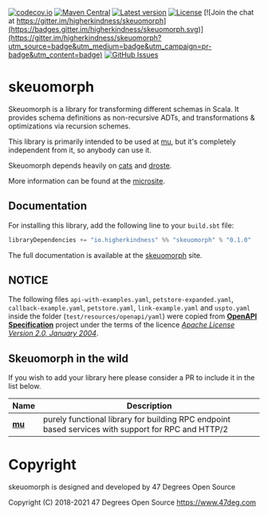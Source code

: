 [comment]: <> (Don't edit this file!)
[comment]: <> (It is automatically updated after every release of https://github.com/47degrees/.github)
[comment]: <> (If you want to suggest a change, please open a PR or issue in that repository)

[![codecov.io](http://codecov.io/gh/higherkindness/skeuomorph/branch/master/graph/badge.svg)](http://codecov.io/gh/higherkindness/skeuomorph)
[![Maven Central](https://img.shields.io/badge/maven%20central-0.0.25-green.svg)](https://oss.sonatype.org/#nexus-search;gav~io.higherkindness~skeuomorph*)
[![Latest version](https://img.shields.io/badge/skeuomorph-0.0.25-green.svg)](https://index.scala-lang.org/higherkindness/skeuomorph)
[![License](https://img.shields.io/badge/license-Apache%202-blue.svg)](https://raw.githubusercontent.com/higherkindness/skeuomorph/master/LICENSE)
[![Join the chat at https://gitter.im/higherkindness/skeuomorph](https://badges.gitter.im/higherkindness/skeuomorph.svg)](https://gitter.im/higherkindness/skeuomorph?utm_source=badge&utm_medium=badge&utm_campaign=pr-badge&utm_content=badge)
[![GitHub Issues](https://img.shields.io/github/issues/higherkindness/skeuomorph.svg)](https://github.com/higherkindness/skeuomorph/issues)

# skeuomorph

Skeuomorph is a library for transforming different schemas in Scala.
It provides schema definitions as non-recursive ADTs, and
transformations & optimizations via recursion schemes.

This library is primarily intended to be used at [mu][], but
it's completely independent from it, so anybody can use it.

Skeuomorph depends heavily on [cats][] and [droste][].

More information can be found at the [microsite][].

## Documentation

For installing this library, add the following line to your `build.sbt` file:

```sbt
libraryDependencies += "io.higherkindness" %% "skeuomorph" % "0.1.0"
```

The full documentation is available at the [skeuomorph](https://higherkindness.io/skeuomorph/) site.

## NOTICE

The following files `api-with-examples.yaml`, `petstore-expanded.yaml`, `callback-example.yaml`, `petstore.yaml`, `link-example.yaml` and `uspto.yaml` 
inside the folder (`test/resources/openapi/yaml`) were copied from [**OpenAPI Specification**](https://github.com/OAI/OpenAPI-Specification/) 
project under the terms of the licence [*Apache License Version 2.0, January 2004*](https://github.com/OAI/OpenAPI-Specification/blob/master/LICENSE).

## Skeuomorph in the wild

If you wish to add your library here please consider a PR to include
it in the list below.

| **Name**                                       | **Description**                                                                                    |
|------------------------------------------------|----------------------------------------------------------------------------------------------------|
| [**mu**](https://higherkindness.github.io/mu/) | purely functional library for building RPC endpoint based services with support for RPC and HTTP/2 |

[Avro]: https://avro.apache.org/
[Protobuf]: https://developers.google.com/protocol-buffers/
[mu]: https://higherkindness.github.io/mu/
[cats]: https://typelevel.org/cats
[droste]: https://github.com/andyscott/droste
[microsite]: https://higherkindness.io/skeuomorph/

# Copyright

skeuomorph is designed and developed by 47 Degrees Open Source

Copyright (C)  2018-2021 47 Degrees Open Source <https://www.47deg.com>
